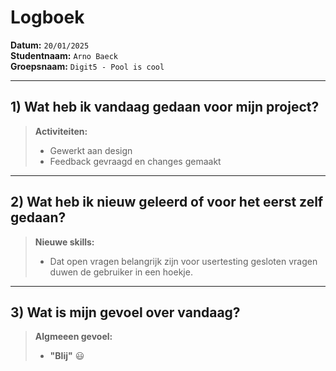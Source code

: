 # Logboek

**Datum:** `20/01/2025`  
**Studentnaam:** `Arno Baeck`  
**Groepsnaam:** `Digit5 - Pool is cool`

---
## 1) Wat heb ik vandaag gedaan voor mijn project?

> **Activiteiten:**  
> - Gewerkt aan design
> - Feedback gevraagd en changes gemaakt

---
## 2) Wat heb ik nieuw geleerd of voor het eerst zelf gedaan?
> **Nieuwe skills:**  
> - Dat open vragen belangrijk zijn voor usertesting gesloten vragen duwen de gebruiker in een hoekje.

---
## 3) Wat is mijn gevoel over vandaag?
> **Algmeeen gevoel:**  
> - **"Blij"** :smiley:  
